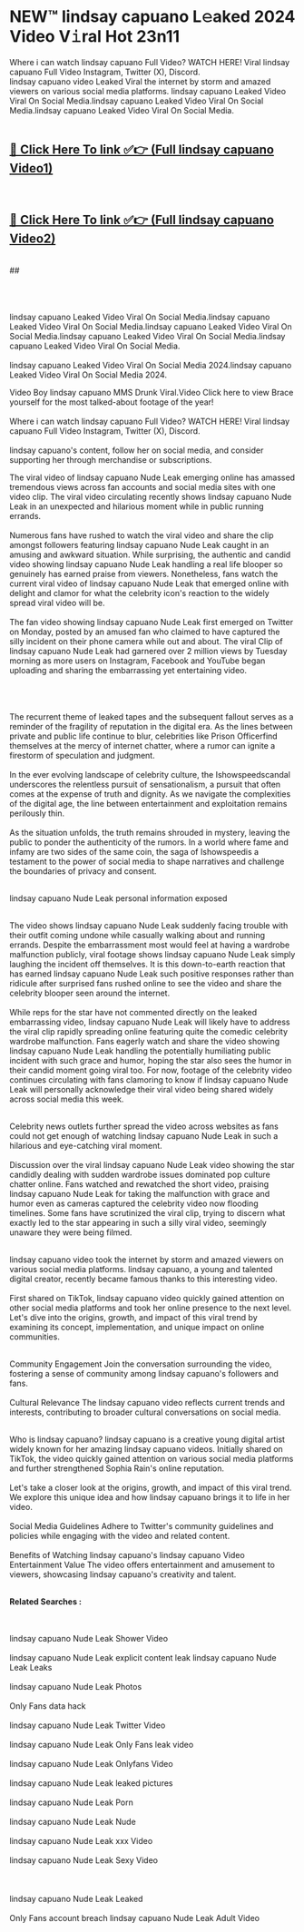 
# NEW™ lindsay capuano L𝚎aked 2024 Video V𝚒ral Hot 23n11

Where i can watch lindsay capuano Full Video? WATCH HERE! Viral lindsay capuano Full Video Instagram, Twitter (X), Discord. <br>
lindsay capuano video Leaked Viral the internet by storm and amazed viewers on various social media platforms. lindsay capuano Leaked Video Viral On Social Media.lindsay capuano Leaked Video Viral On Social Media.lindsay capuano Leaked Video Viral On Social Media.<br>
 <br>

##  <a href="https://clipsfans.site?title=lindsay_capuano&ref=git">🔴 Click Here To link ✅👉 (Full lindsay capuano Video1) </a><br>
  <br>

##  <a href="https://clipsfans.site?title=lindsay_capuano&ref=git">🔴 Click Here To link ✅👉 (Full lindsay capuano Video2)</a><br>
  <br>
  ##


  <br>

  <br>

<br><br>
lindsay capuano Leaked Video Viral On Social Media.lindsay capuano Leaked Video Viral On Social Media.lindsay capuano Leaked Video Viral On Social Media.lindsay capuano Leaked Video Viral On Social Media.lindsay capuano Leaked Video Viral On Social Media.
<br><br>
lindsay capuano Leaked Video Viral On Social Media 2024.lindsay capuano Leaked Video Viral On Social Media 2024.


Video Boy lindsay capuano MMS Drunk Viral.Video Click here to view Brace yourself for the most talked-about footage of the year!
<br><br>
Where i can watch lindsay capuano Full Video? WATCH HERE! Viral lindsay capuano Full Video Instagram, Twitter (X), Discord.
<br><br>
lindsay capuano's content, follow her on social media, and consider supporting her through merchandise or subscriptions.


The viral video of lindsay capuano Nude Leak emerging online has amassed tremendous views across fan accounts and social media sites with one video clip. The viral video circulating recently shows lindsay capuano Nude Leak in an unexpected and hilarious moment while in public running errands.
<br><br>
Numerous fans have rushed to watch the viral video and share the clip amongst followers featuring lindsay capuano Nude Leak caught in an amusing and awkward situation. While surprising, the authentic and candid video showing lindsay capuano Nude Leak handling a real life blooper so genuinely has earned praise from viewers. Nonetheless, fans watch the current viral video of lindsay capuano Nude Leak that emerged online with delight and clamor for what the celebrity icon's reaction to the widely spread viral video will be.
<br><br>
The fan video showing lindsay capuano Nude Leak first emerged on Twitter on Monday, posted by an amused fan who claimed to have captured the silly incident on their phone camera while out and about. The viral Clip of lindsay capuano Nude Leak had garnered over 2 million views by Tuesday morning as more users on Instagram, Facebook and YouTube began uploading and sharing the embarrassing yet entertaining video.
<br><br>


<br><br>
The recurrent theme of leaked tapes and the subsequent fallout serves as a reminder of the fragility of reputation in the digital era. As the lines between private and public life continue to blur, celebrities like Prison Officerfind themselves at the mercy of internet chatter, where a rumor can ignite a firestorm of speculation and judgment.
<br><br>
In the ever evolving landscape of celebrity culture, the Ishowspeedscandal underscores the relentless pursuit of sensationalism, a pursuit that often comes at the expense of truth and dignity. As we navigate the complexities of the digital age, the line between entertainment and exploitation remains perilously thin.
<br><br>
As the situation unfolds, the truth remains shrouded in mystery, leaving the public to ponder the authenticity of the rumors. In a world where fame and infamy are two sides of the same coin, the saga of Ishowspeedis a testament to the power of social media to shape narratives and challenge the boundaries of privacy and consent.
<br><br>





lindsay capuano Nude Leak personal information exposed
<br><br>



The video shows lindsay capuano Nude Leak suddenly facing trouble with their outfit coming undone while casually walking about and running errands. Despite the embarrassment most would feel at having a wardrobe malfunction publicly, viral footage shows lindsay capuano Nude Leak simply laughing the incident off themselves. It is this down-to-earth reaction that has earned lindsay capuano Nude Leak such positive responses rather than ridicule after surprised fans rushed online to see the video and share the celebrity blooper seen around the internet.
<br><br>
While reps for the star have not commented directly on the leaked embarrassing video, lindsay capuano Nude Leak will likely have to address the viral clip rapidly spreading online featuring quite the comedic celebrity wardrobe malfunction. Fans eagerly watch and share the video showing lindsay capuano Nude Leak handling the potentially humiliating public incident with such grace and humor, hoping the star also sees the humor in their candid moment going viral too. For now, footage of the celebrity video continues circulating with fans clamoring to know if lindsay capuano Nude Leak will personally acknowledge their viral video being shared widely across social media this week.
<br><br>

Celebrity news outlets further spread the video across websites as fans could not get enough of watching lindsay capuano Nude Leak in such a hilarious and eye-catching viral moment.
<br><br>
Discussion over the viral lindsay capuano Nude Leak video showing the star candidly dealing with sudden wardrobe issues dominated pop culture chatter online. Fans watched and rewatched the short video, praising lindsay capuano Nude Leak for taking the malfunction with grace and humor even as cameras captured the celebrity video now flooding timelines. Some fans have scrutinized the viral clip, trying to discern what exactly led to the star appearing in such a silly viral video, seemingly unaware they were being filmed.
<br><br>


lindsay capuano video took the internet by storm and amazed viewers on various social media platforms. lindsay capuano, a young and talented digital creator, recently became famous thanks to this interesting video.
<br><br>
First shared on TikTok, lindsay capuano video quickly gained attention on other social media platforms and took her online presence to the next level. Let's dive into the origins, growth, and impact of this viral trend by examining its concept, implementation, and unique impact on online communities.
<br><br>

Community Engagement Join the conversation surrounding the video, fostering a sense of community among lindsay capuano's followers and fans.
<br><br>
Cultural Relevance The lindsay capuano video reflects current trends and interests, contributing to broader cultural conversations on social media.
<br><br>




Who is lindsay capuano? lindsay capuano is a creative young digital artist widely known for her amazing lindsay capuano videos. Initially shared on TikTok, the video quickly gained attention on various social media platforms and further strengthened Sophia Rain's online reputation.
<br><br>
Let's take a closer look at the origins, growth, and impact of this viral trend. We explore this unique idea and how lindsay capuano brings it to life in her video.
<br><br>
Social Media Guidelines Adhere to Twitter's community guidelines and policies while engaging with the video and related content.
<br><br>
Benefits of Watching lindsay capuano's lindsay capuano Video Entertainment Value The video offers entertainment and amusement to viewers, showcasing lindsay capuano's creativity and talent.
<br><br>




<strong>Related Searches :</strong>

<br><br>
lindsay capuano Nude Leak Shower Video
<br><br>
lindsay capuano Nude Leak explicit content leak
lindsay capuano Nude Leak Leaks
<br><br>
lindsay capuano Nude Leak Photos
<br><br>
Only Fans data hack
<br><br>
lindsay capuano Nude Leak Twitter Video
<br><br>
lindsay capuano Nude Leak Only Fans leak video
<br><br>
lindsay capuano Nude Leak Onlyfans Video
<br><br>
lindsay capuano Nude Leak leaked pictures
<br><br>
lindsay capuano Nude Leak Porn
<br><br>
lindsay capuano Nude Leak Nude
<br><br>
lindsay capuano Nude Leak xxx Video
<br><br>
lindsay capuano Nude Leak Sexy Video
<br><br>
<br><br>
lindsay capuano Nude Leak Leaked
<br><br>
Only Fans account breach
lindsay capuano Nude Leak Adult Video
<br><br>